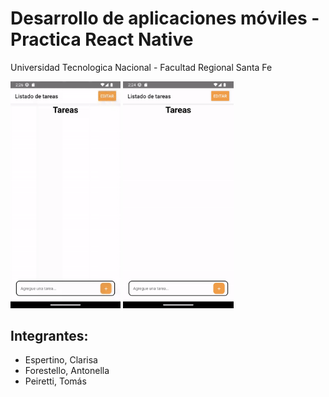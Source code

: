 # Desarrollo de aplicaciones móviles - Practica React Native
Universidad Tecnologica Nacional - Facultad Regional Santa Fe
<p float="center">
    <img src="./assets/checkbox.gif" width="35%" height="35%">
    <img src="./assets/edicion.gif" width="35%" height="35%">
</p>
<h2>Integrantes:</h2>
<ul>
    <li>Espertino, Clarisa</li>
    <li>Forestello, Antonella</li>
    <li>Peiretti, Tomás</li>
</ul>
